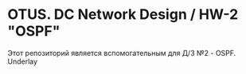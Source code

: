 # OTUS. DC Network Design / HW-2 "OSPF"
Этот репозиторий является вспомогательным для Д/З №2 - OSPF. Underlay
